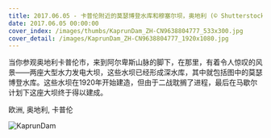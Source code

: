 ```yaml
---
title: 2017.06.05 - 卡普伦附近的莫瑟博登水库和穆塞尔坝，奥地利 (© Shutterstock)
date: 2017.06.05 00:00:00
cover_index: /images/thumbs/KaprunDam_ZH-CN9638804777_533x300.jpg
cover_detail: /images/KaprunDam_ZH-CN9638804777_1920x1080.jpg
---
```


当你参观奥地利卡普伦市，来到阿尔卑斯山脉的脚下，在那里，有着令人惊叹的风景——两座大型水力发电大坝，这些水坝已经形成深水库，其中就包括图中的莫瑟博登水库。这些水坝在1920年开始建造，但由于二战耽搁了进程，最后在马歇尔计划下这座大坝终于得以建成。

欧洲, 奥地利, 卡普伦

![KaprunDam](/images/KaprunDam_ZH-CN9638804777_1920x1080.jpg)

